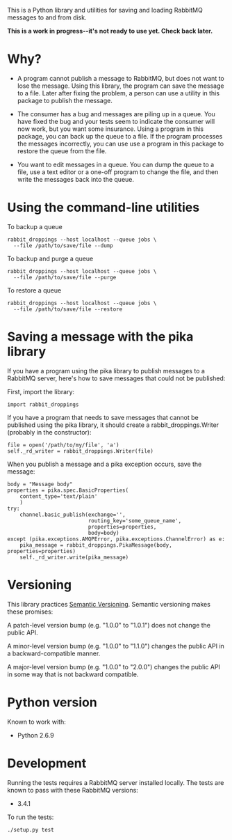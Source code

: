 This is a Python library and utilities for saving and loading RabbitMQ
messages to and from disk.

**This is a work in progress--it's not ready to use yet.  Check back
later.**

# Why?

* A program cannot publish a message to RabbitMQ, but does not want to
lose the message.  Using this library, the program can save the
message to a file.  Later after fixing the problem, a person can use a
utility in this package to publish the message.

* The consumer has a bug and messages are piling up in a queue.  You
have fixed the bug and your tests seem to indicate the consumer will
now work, but you want some insurance.  Using a program in this
package, you can back up the queue to a file.  If the program
processes the messages incorrectly, you can use use a program in this
package to restore the queue from the file.

* You want to edit messages in a queue.  You can dump the queue to a
file, use a text editor or a one-off program to change the file, and
then write the messages back into the queue.

# Using the command-line utilities

To backup a queue

    rabbit_droppings --host localhost --queue jobs \
      --file /path/to/save/file --dump

To backup and purge a queue

    rabbit_droppings --host localhost --queue jobs \
      --file /path/to/save/file --purge

To restore a queue

    rabbit_droppings --host localhost --queue jobs \
      --file /path/to/save/file --restore

# Saving a message with the pika library

If you have a program using the pika library to publish messages to a
RabbitMQ server, here's how to save messages that could not be
published:

First, import the library:

    import rabbit_droppings

If you have a program that needs to save messages that cannot be
published using the pika library, it should create a
rabbit_droppings.Writer (probably in the constructor):

    file = open('/path/to/my/file', 'a')
    self._rd_writer = rabbit_droppings.Writer(file)

When you publish a message and a pika exception occurs, save the
message:

    body = "Message body"
    properties = pika.spec.BasicProperties(
        content_type='text/plain'
        )
    try:
        channel.basic_publish(exchange='',
                              routing_key='some_queue_name',
                              properties=properties,
                              body=body)
    except (pika.exceptions.AMQPError, pika.exceptions.ChannelError) as e:
        pika_message = rabbit_droppings.PikaMessage(body, properties=properties)
        self._rd_writer.write(pika_message)

# Versioning

This library practices [Semantic Versioning](http://semver.org/).
Semantic versioning makes these promises:

A patch-level version bump (e.g. "1.0.0" to "1.0.1") does not change the
public API.

A minor-level version bump (e.g. "1.0.0" to "1.1.0") changes the public API
in a backward-compatible manner.

A major-level version bump (e.g. "1.0.0" to "2.0.0") changes the public API
in some way that is not backward compatible.

# Python version

Known to work with:

* Python 2.6.9

# Development

Running the tests requires a RabbitMQ server installed locally.  The
tests are known to pass with these RabbitMQ versions:

* 3.4.1

To run the tests:

    ./setup.py test
